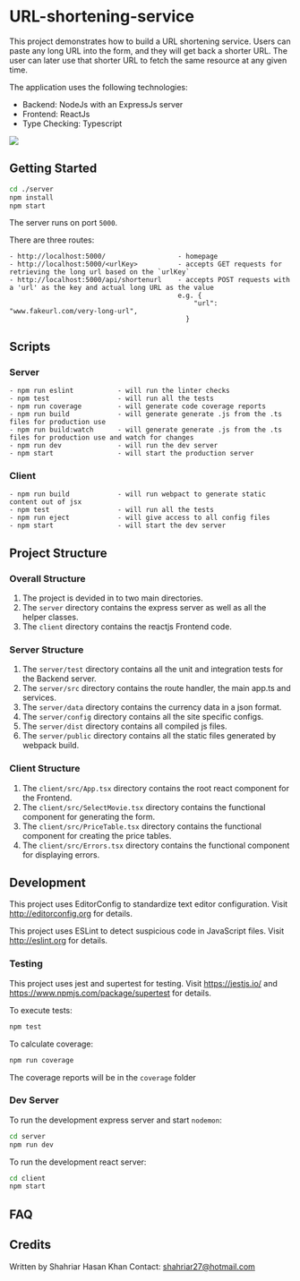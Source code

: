 # URL-shortening-service

This project demonstrates how to build a URL shortening service. Users can paste any long URL into the form, and they will get back a shorter URL. The user can later use that shorter URL to fetch the same resource at any given time.


The application uses the following technologies:
- Backend: NodeJs with an ExpressJs server
- Frontend: ReactJs 
- Type Checking: Typescript

<img src="url-shortening-service.PNG">

## Getting Started

```bash
cd ./server
npm install
npm start
```

The server runs on port `5000`.

There are three routes:
```
- http://localhost:5000/                  - homepage
- http://localhost:5000/<urlKey>          - accepts GET requests for retrieving the long url based on the `urlKey`
- http://localhost:5000/api/shortenurl    - accepts POST requests with a 'url' as the key and actual long URL as the value
                                          e.g. {
                                              "url": "www.fakeurl.com/very-long-url",
                                            }
```

## Scripts

### Server

```
- npm run eslint           - will run the linter checks
- npm test                 - will run all the tests
- npm run coverage         - will generate code coverage reports
- npm run build            - will generate generate .js from the .ts files for production use
- npm run build:watch      - will generate generate .js from the .ts files for production use and watch for changes
- npm run dev              - will run the dev server
- npm start                - will start the production server
```

### Client

```
- npm run build            - will run webpact to generate static content out of jsx
- npm test                 - will run all the tests
- npm run eject            - will give access to all config files
- npm start                - will start the dev server
```

## Project Structure

### Overall Structure

1. The project is devided in to two main directories. 
2. The `server` directory contains the express server as well as all the helper classes.
3. The `client` directory contains the reactjs Frontend code.

### Server Structure

1. The `server/test` directory contains all the unit and integration tests for the Backend server.
2. The `server/src` directory contains the route handler, the main app.ts and services.
3. The `server/data` directory contains the currency data in a json format.
4. The `server/config` directory contains all the site specific configs.
5. The `server/dist` directory contains all compiled js files.
6. The `server/public` directory contains all the static files generated by webpack build.

### Client Structure

1. The `client/src/App.tsx` directory contains the root react component for the Frontend.
2. The `client/src/SelectMovie.tsx` directory contains the functional component for generating the form.
3. The `client/src/PriceTable.tsx` directory contains the functional component for creating the price tables.
4. The `client/src/Errors.tsx` directory contains the functional component for displaying errors.

## Development

This project uses EditorConfig to standardize text editor configuration.
Visit http://editorconfig.org for details.

This project uses ESLint to detect suspicious code in JavaScript files.
Visit http://eslint.org for details.

### Testing

This project uses jest and supertest for testing.
Visit https://jestjs.io/ and https://www.npmjs.com/package/supertest for details.

To execute tests:

```bash
npm test
```

To calculate coverage:

```bash
npm run coverage
```

The coverage reports will be in the `coverage` folder

### Dev Server

To run the development express server and start `nodemon`:

```bash
cd server
npm run dev
```

To run the development react server:

```bash
cd client
npm start
```

## FAQ

## Credits

Written by Shahriar Hasan Khan
Contact: shahriar27@hotmail.com
